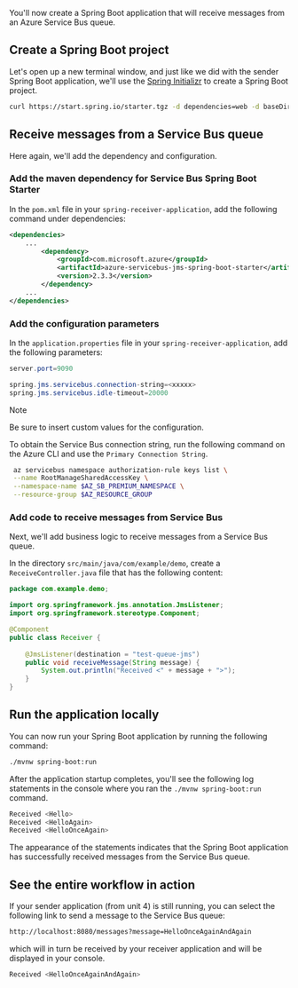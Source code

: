 You'll now create a Spring Boot application that will receive messages from an Azure Service Bus queue.

## Create a Spring Boot project

Let's open up a new terminal window, and just like we did with the sender Spring Boot application, we'll use the [Spring Initializr](https://start.spring.io/) to create a Spring Boot project.

```bash
curl https://start.spring.io/starter.tgz -d dependencies=web -d baseDir=spring-receiver-application -d bootVersion=2.4.1.RELEASE -d javaVersion=1.8 | tar -xzvf -
```

## Receive messages from a Service Bus queue

Here again, we'll add the dependency and configuration.

### Add the maven dependency for Service Bus Spring Boot Starter

In the `pom.xml` file in your `spring-receiver-application`, add the following command under dependencies:

```xml
<dependencies>
    ...
        <dependency>
            <groupId>com.microsoft.azure</groupId>
            <artifactId>azure-servicebus-jms-spring-boot-starter</artifactId>
            <version>2.3.3</version>
        </dependency>
    ...
</dependencies>
```

### Add the configuration parameters

In the `application.properties` file in your `spring-receiver-application`, add the following parameters:

```java
server.port=9090

spring.jms.servicebus.connection-string=<xxxxx>
spring.jms.servicebus.idle-timeout=20000
```

> [!NOTE]
> Be sure to insert custom values for the configuration.
>
> To obtain the Service Bus connection string, run the following command on the Azure CLI and use the `Primary Connection String`.
>
>   ```bash
>    az servicebus namespace authorization-rule keys list \
>    --name RootManageSharedAccessKey \
>    --namespace-name $AZ_SB_PREMIUM_NAMESPACE \
>    --resource-group $AZ_RESOURCE_GROUP
>   ```
>

### Add code to receive messages from Service Bus

Next, we'll add business logic to receive messages from a Service Bus queue.

In the directory `src/main/java/com/example/demo`, create a `ReceiveController.java` file that has the following content:

```java
package com.example.demo;

import org.springframework.jms.annotation.JmsListener;
import org.springframework.stereotype.Component;

@Component
public class Receiver {
    
    @JmsListener(destination = "test-queue-jms")
    public void receiveMessage(String message) {
        System.out.println("Received <" + message + ">");
    }
}
```

## Run the application locally

You can now run your Spring Boot application by running the following command:

```bash
./mvnw spring-boot:run
```

After the application startup completes, you'll see the following log statements in the console where you ran the `./mvnw spring-boot:run` command.

```bash
Received <Hello>
Received <HelloAgain>
Received <HelloOnceAgain>
```

The appearance of the statements indicates that the Spring Boot application has successfully received messages from the Service Bus queue.

## See the entire workflow in action

If your sender application (from unit 4) is still running, you can select the following link to send a message to the Service Bus queue:

```html
http://localhost:8080/messages?message=HelloOnceAgainAndAgain
```

which will in turn be received by your receiver application and will be displayed in your console.

```bash
Received <HelloOnceAgainAndAgain>
```
